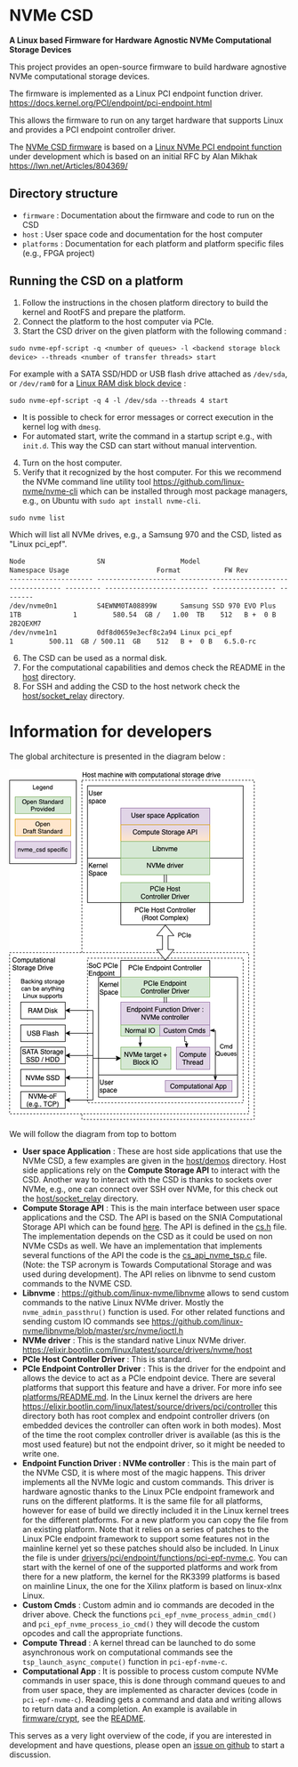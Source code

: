 # NVMe CSD

**A Linux based Firmware for Hardware Agnostic NVMe Computational Storage Devices**

This project provides an open-source firmware to build hardware agnostive NVMe computational storage devices.

The firmware is implemented as a Linux PCI endpoint function driver. https://docs.kernel.org/PCI/endpoint/pci-endpoint.html

This allows the firmware to run on any target hardware that supports Linux and provides a PCI endpoint controller driver.

The [NVMe CSD firmware](https://github.com/rick-heig/linux-xlnx/blob/csd_20231212/drivers/pci/endpoint/functions/pci-epf-nvme.c) is based on a [Linux NVMe PCI endpoint function](https://github.com/damien-lemoal/linux/commit/45fa62daf92455950044b863a911822e387f6eea) under development which is based on an initial RFC by Alan Mikhak https://lwn.net/Articles/804369/

## Directory structure

- `firmware` : Documentation about the firmware and code to run on the CSD
- `host` : User space code and documentation for the host computer
- `platforms` : Documentation for each platform and platform specific files (e.g., FPGA project)

## Running the CSD on a platform

1) Follow the instructions in the chosen platform directory to build the kernel and RootFS and prepare the platform.
2) Connect the platform to the host computer via PCIe.
3) Start the CSD driver on the given platform with the following command :

```shell
sudo nvme-epf-script -q <number of queues> -l <backend storage block device> --threads <number of transfer threads> start
```

For example with a SATA SSD/HDD or USB flash drive attached as `/dev/sda`, or `/dev/ram0` for a [Linux RAM disk block device](https://www.kernel.org/doc/html/latest/admin-guide/blockdev/ramdisk.html) :

```shell
sudo nvme-epf-script -q 4 -l /dev/sda --threads 4 start
```

- It is possible to check for error messages or correct execution in the kernel log with `dmesg`.
- For automated start, write the command in a startup script e.g., with `init.d`. This way the CSD can start without manual intervention.

4) Turn on the host computer.
5) Verify that it recognized by the host computer. For this we recommend the NVMe command line utility tool https://github.com/linux-nvme/nvme-cli which can be installed through most package managers, e.g., on Ubuntu with `sudo apt install nvme-cli`.

```shell
sudo nvme list
```

Which will list all NVMe drives, e.g., a Samsung 970 and the CSD, listed as "Linux pci_epf".
```
Node                  SN                   Model                                    Namespace Usage                      Format           FW Rev  
--------------------- -------------------- ---------------------------------------- --------- -------------------------- ---------------- --------
/dev/nvme0n1          S4EWNM0TA08899W      Samsung SSD 970 EVO Plus 1TB             1         580.54  GB /   1.00  TB    512   B +  0 B   2B2QEXM7
/dev/nvme1n1          0df8d0659e3ecf8c2a94 Linux pci_epf                            1         500.11  GB / 500.11  GB    512   B +  0 B   6.5.0-rc
```

6) The CSD can be used as a normal disk.
7) For the computational capabilities and demos check the README in the [host](host/README.md) directory.
8) For SSH and adding the CSD to the host network check the [host/socket_relay](host/socket_relay/README.md) directory.

# Information for developers

The global architecture is presented in the diagram below :

![NVMe CSD diagram](res/diagrams/CSD_Linux_based.drawio.png)

We will follow the diagram from top to bottom

- **User space Application** : These are host side applications that use the NVMe CSD, a few examples are given in the [host/demos](host/demos) directory. Host side applications rely on the **Compute Storage API** to interact with the CSD. Another way to interact with the CSD is thanks to sockets over NVMe, e.g., one can connect over SSH over NVMe, for this check out the [host/socket_relay](host/socket_relay/README.md) directory.
- **Compute Storage API** : This is the main interface between user space applications and the CSD. The API is based on the SNIA Computational Storage API which can be found [here](https://www.snia.org/educational-library/computational-storage-api-v10-2023). The API is defined in the [cs.h](host/snia_cs_api/cs.h) file. The implementation depends on the CSD as it could be used on non NVMe CSDs as well. We have an implementation that implements several functions of the API the code is the [cs_api_nvme_tsp.c](host/snia_cs_api/cs_api_nvme_tsp.c) file. (Note: the TSP acronym is Towards Computational Storage and was used during development). The API relies on libnvme to send custom commands to the NVME CSD.
- **Libnvme** : https://github.com/linux-nvme/libnvme allows to send custom commands to the native Linux NVMe driver. Mostly the `nvme_admin_passthru()` function is used. For other related functions and sending custom IO commands see https://github.com/linux-nvme/libnvme/blob/master/src/nvme/ioctl.h
- **NVMe driver** : This is the standard native Linux NVMe driver. https://elixir.bootlin.com/linux/latest/source/drivers/nvme/host
- **PCIe Host Controller Driver** : This is standard.
- **PCIe Endpoint Controller Driver** : This is the driver for the endpoint and allows the device to act as a PCIe endpoint device. There are several platforms that support this feature and have a driver. For more info see [platforms/README.md](platforms/README.md). In the Linux kernel the drivers are here https://elixir.bootlin.com/linux/latest/source/drivers/pci/controller this directory both has root complex and endpoint controller drivers (on embedded devices the controller can often work in both modes). Most of the time the root complex controller driver is available (as this is the most used feature) but not the endpoint driver, so it might be needed to write one.
- **Endpoint Function Driver : NVMe controller** : This is the main part of the NVMe CSD, it is where most of the magic happens. This driver implements all the NVMe logic and custom commands. This driver is hardware agnostic thanks to the Linux PCIe endpoint framework and runs on the different platforms. It is the same file for all platforms, however for ease of build we directly included it in the Linux kernel trees for the different platforms. For a new platform you can copy the file from an existing platform. Note that it relies on a series of patches to the Linux PCIe endpoint framework to support some features not in the mainline kernel yet so these patches should also be included. In Linux the file is under [drivers/pci/endpoint/functions/pci-epf-nvme.c](https://github.com/rick-heig/linux-xlnx/blob/csd_20231212/drivers/pci/endpoint/functions/pci-epf-nvme.c). You can start with the kernel of one of the supported platforms and work from there for a new platform, the kernel for the RK3399 platforms is based on mainline Linux, the one for the Xilinx platform is based on linux-xlnx Linux.
- **Custom Cmds** : Custom admin and io commands are decoded in the driver above. Check the functions `pci_epf_nvme_process_admin_cmd()` and `pci_epf_nvme_process_io_cmd()` they will decode the custom opcodes and call the appropriate functions.
- **Compute Thread** : A kernel thread can be launched to do some asynchronous work on computational commands see the `tsp_launch_async_compute()` function in `pci-epf-nvme-c`.
- **Computational App** : It is possible to process custom compute NVMe commands in user space, this is done through command queues to and from user space, they are implemented as character devices (code in `pci-epf-nvme-c`). Reading gets a command and data and writing allows to return data and a completion. An example is available in [firmware/crypt](firmware/crypt/), see the [README](firmware/README.md).

This serves as a very light overview of the code, if you are interested in development and have questions, please open an [issue on github](https://github.com/rick-heig/nvme_csd/issues) to start a discussion.